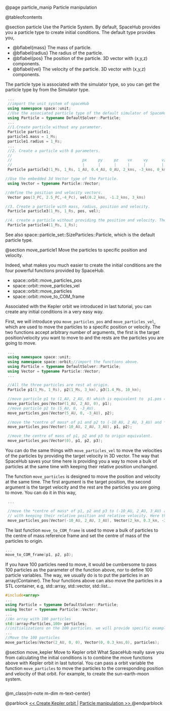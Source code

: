 
@page particle_manip Particle manipulation

@tableofcontents

@section particle Use the Particle System.
By default, SpaceHub provides you a particle type to create initial conditions. The default type provides you,

- @bflabel{mass} The mass of particle.
- @bflabel{radius} The radius of the particle.
- @bflabel{pos} The position of the particle. 3D vector with (x,y,z) components.
- @bflabel{vel} The velocity of the particle. 3D vector with (x,y,z) components.

The particle type is associated with the simulator type, so you can get the particle type by from the Simulator type.

```cpp
 ...
 //import the unit system of spaceHub
 using namespace space::unit;
 //Use the associated particle type of the default simulator of SpaceHub
 using Particle = typename DefaultSolver::Particle;
 ...
 //1.Create particle without any parameter.
 Particle particle1;
 particle1.mass = 1_Ms;
 particle1.radius = 1_Rs;
 ...
 //2. Create a particle with 8 parameters.
 //
 //                               px     py     pz    vx     vy      vz
 //                               |      |      |     |      |       |
 Particle particle2(1_Ms, 1_Rs, 1_AU, 0.4_AU, 0_AU, 2_kms, -3_kms, 0_kms);

//Use the embedded 3d Vector type of the Particle.
 using Vector = typename Particle::Vector;

//define the position and velocity vectors.
 Vector pos(3_PC, 2.5_PC,-4_Pc), vel(0.2_kms, -1.2_kms, 3_kms)

//3. Create a particle with mass, radius, position and velocity.
 Particle particle3(1_Ms, 1_Rs, pos, vel);

//4. create a particle without providing the position and velocity. Then the position and velocity will be (0,0,0) and (0,0,0);
 Particle particle4(1_Ms, 1_Rs);
 ```

See also space::particle_set::SizeParticles::Particle, which is the default particle type.

@section move_particle1 Move the particles to specific position and velocity.

Indeed, what makes you much easier to create the initial conditions are the four powerful functions provided by SpaceHub.

- space::orbit::move_particles_pos
- space::orbit::move_particles_vel
- space::orbit::move_particles
- space::orbit::move_to_COM_frame
 
Associated with the Kepler orbit we introduced in last tutorial, you can create any initial conditions in a very easy way.

First, we will introduce you `move_particles_pos` and `move_particles_vel`, which are used to move the particles to a specific position or velocity. The two
functions accept arbitrary number of arguments, the first is the target position/velocity you want to move to and the rests are the particles you are going to move.

```cpp
 ...
 using namespace space::unit;
 using namespace space::orbit;//import the functions above.
 using Particle = typename DefaultSolver::Particle;
 using Vector = typename Particle::Vector;
 ...

 //All the three particles are rest at origin.
 Particle p1(1_Ms, 1_Rs), p2(1_Ms, 3_km), p3(1.4_Ms, 10_km);

 //move particle p1 to (1_AU, 2_AU, 0) which is equivalent to  p1.pos = Vector(1_AU, 2_AU, 0).
 move_particles_pos(Vector(1_AU, 2_AU, 0), p1);
 //move particle p2 to (5_AU, 0, -3_AU).
 move_particles_pos(Vector(5_AU, 0, -3_AU), p2);

 //move the *centre of mass* of p1 and p2 to (-10_AU, 2_AU, 3_AU) and *keep their relative position*
 move_particles_pos(Vector(-10_AU, 2_AU, 3_AU), p1, p2);

 //move_the centre of mass of p1, p2 and p3 to origin equivalent.
 move_particles_pos(Vector(0), p1, p2, p3);
 ```

 You can do the same things with `move_particles_vel` to move the velocities of the particles by providing the target velocity in 3D vector. The way that SpaceHub saves your time here is providing you a way to move a bulk of particles at the same time with keeping their relative position unchanged.

 The function `move_particles` is designed to move the position and velocity at the same time. The first argument is the target position, the second argument is the target velocity and the rest are the particles you are going to move. You can do it in this way,

```cpp
 ...

 //move the *centre of mass* of p1, p2 and p3 to (-10_AU, 2_AU, 3_AU) and the centre of mass velocity to (2_km, 0.3_km, -3_km)
 // with keeping their relative position and relative velocity. Here they overlap with each other.
 move_particles_pos(Vector(-10_AU, 2_AU, 3_AU), Vector(2_km, 0.3_km, -3_km), p1, p2, p3);

 ```

 The last function `move_to_COM_frame` is used to move a bulk of particles to the centre of mass reference frame and set the centre of mass of the particles to origin.

 ```cpp
 ...
 move_to_COM_frame(p1, p2, p3);

 ```

 If you have 100 particles need to move, it would be cumbersome to pass 100 particles as the parameter of the function above, nor to define 100 particle variables. The way, we usually do is to put the particles in an array(Container). The four functions above can also move the particles in a STL container, e.g, std::array, std::vector, std::list...

 ```cpp
 #include<array>
 ...
 using Particle = typename DefaultSolver::Particle;
 using Vector = typename Particle::Vector;
 ...
 //An array with 100 particles
 std::array<Particles,100> particles;
 //initializations on the 100 particles. we will provide specific examples later.
 ...
 //Move the 100 particles
 move_particles(Vector(2_AU, 0, 0), Vector(0, 0.3_kms,0), particles);

 ```

 @section move_kepler Move to Kepler orbit
 What SpaceHub really save you from calculating the initial conditions is to combine the move functions above with Kepler orbit in last tutorial. You can pass a orbit variable the function `move_particles` to move the particles to the corresponding position and velocity of that orbit. For example, to create the sun-earth-moon system.

 ```cpp
 
 ```

@m_class{m-note m-dim m-text-center}

@parblock
  <a href="create_kepler.html"> << Create Kepler orbit </a> | <a href="particle_manip.html"> Particle manipulation >> </a> 
@endparblock